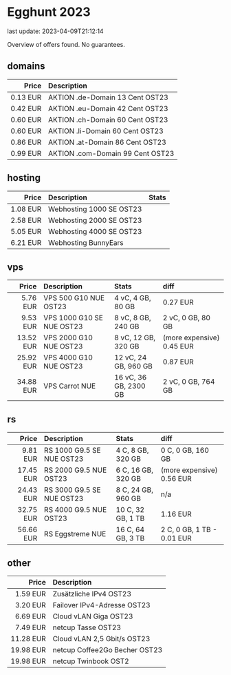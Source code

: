 # Egghunt 2023

last update: 2023-04-09T21:12:14


Overview of offers found.
No guarantees.

## domains

Price | Description
--: | :--
0.13 EUR | AKTION .de-Domain 13 Cent OST23
0.42 EUR | AKTION .eu-Domain 42 Cent OST23
0.60 EUR | AKTION .ch-Domain 60 Cent OST23
0.60 EUR | AKTION .li-Domain 60 Cent OST23
0.86 EUR | AKTION .at-Domain 86 Cent OST23
0.99 EUR | AKTION .com-Domain 99 Cent OST23

## hosting

Price | Description | Stats
--: | :-- | :--
1.08 EUR | Webhosting 1000 SE OST23 |
2.58 EUR | Webhosting 2000 SE OST23 |
5.05 EUR | Webhosting 4000 SE OST23 |
6.21 EUR | Webhosting BunnyEars |

## vps

Price | Description | Stats | diff
--: | :-- | :-- | :--
5.76 EUR | VPS 500 G10 NUE OST23 | 4 vC, 4 GB, 80 GB | 0.27 EUR
9.53 EUR | VPS 1000 G10 SE NUE OST23 | 8 vC, 8 GB, 240 GB | 2 vC, 0 GB, 80 GB
13.52 EUR | VPS 2000 G10 NUE OST23 | 8 vC, 12 GB, 320 GB | (more expensive) 0.45 EUR
25.92 EUR | VPS 4000 G10 NUE OST23 | 12 vC, 24 GB, 960 GB | 0.87 EUR
34.88 EUR | VPS Carrot NUE | 16 vC, 36 GB, 2300 GB | 2 vC, 0 GB, 764 GB

## rs

Price | Description | Stats | diff
--: | :-- | :-- | :--
9.81 EUR | RS 1000 G9.5 SE NUE OST23 | 4 C, 8 GB, 320 GB | 0 C, 0 GB, 160 GB
17.45 EUR | RS 2000 G9.5 NUE OST23 | 6 C, 16 GB, 320 GB | (more expensive) 0.56 EUR
24.43 EUR | RS 3000 G9.5 SE NUE OST23 | 8 C, 24 GB, 960 GB | n/a
32.75 EUR | RS 4000 G9.5 NUE OST23 | 10 C, 32 GB, 1 TB | 1.16 EUR
56.66 EUR | RS Eggstreme NUE | 16 C, 64 GB, 3 TB | 2 C, 0 GB, 1 TB - 0.01 EUR

## other

Price | Description
--: | :--
1.59 EUR | Zusätzliche IPv4 OST23
3.20 EUR | Failover IPv4-Adresse OST23
6.69 EUR | Cloud vLAN Giga OST23
7.49 EUR | netcup Tasse OST23
11.28 EUR | Cloud vLAN 2,5 Gbit/s OST23
19.98 EUR | netcup Coffee2Go Becher OST23
19.98 EUR | netcup Twinbook OST2
